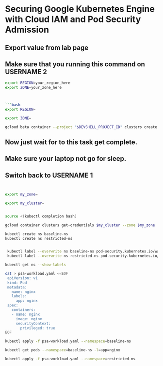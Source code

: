 
# Securing Google Kubernetes Engine with Cloud IAM and Pod Security Admission







## Export value from lab page 
## Make sure that you running this command on USERNAME 2


```bash
export REGION=your_region_here
export ZONE=your_zone_here



```bash
export REGION=
```

```bash
export ZONE=
```

```bash
gcloud beta container --project "$DEVSHELL_PROJECT_ID" clusters create "standard-cluster-1" --zone "$ZONE" --no-enable-basic-auth --cluster-version "latest" --release-channel "regular" --machine-type "e2-medium" --image-type "COS_CONTAINERD" --disk-type "pd-balanced" --disk-size "100" --metadata disable-legacy-endpoints=true --scopes "https://www.googleapis.com/auth/devstorage.read_only","https://www.googleapis.com/auth/logging.write","https://www.googleapis.com/auth/monitoring","https://www.googleapis.com/auth/servicecontrol","https://www.googleapis.com/auth/service.management.readonly","https://www.googleapis.com/auth/trace.append" --num-nodes "3" --logging=SYSTEM,WORKLOAD --monitoring=SYSTEM --enable-ip-alias --network "projects/$DEVSHELL_PROJECT_ID/global/networks/default" --subnetwork "projects/$DEVSHELL_PROJECT_ID/regions/$REGION/subnetworks/default" --no-enable-intra-node-visibility --default-max-pods-per-node "110" --security-posture=standard --workload-vulnerability-scanning=disabled --no-enable-master-authorized-networks --addons HorizontalPodAutoscaling,HttpLoadBalancing,GcePersistentDiskCsiDriver --enable-autoupgrade --enable-autorepair --max-surge-upgrade 1 --max-unavailable-upgrade 0 --enable-managed-prometheus --enable-shielded-nodes --node-locations "$ZONE"
```


## Now just wait for to this task get complete.


## Make sure your laptop not go for sleep.


## Switch back to USERNAME 1


##       




```bash

export my_zone=

export my_cluster=
```



```bash

source <(kubectl completion bash)

gcloud container clusters get-credentials $my_cluster --zone $my_zone

kubectl create ns baseline-ns
kubectl create ns restricted-ns


 kubectl label --overwrite ns baseline-ns pod-security.kubernetes.io/warn=baseline
 kubectl label --overwrite ns restricted-ns pod-security.kubernetes.io/enforce=restricted

kubectl get ns --show-labels

cat > psa-workload.yaml <<EOF
 apiVersion: v1
 kind: Pod
 metadata:
   name: nginx
   labels:
     app: nginx
 spec:
   containers:
   - name: nginx
     image: nginx
     securityContext:
       privileged: true
EOF

kubectl apply -f psa-workload.yaml --namespace=baseline-ns

kubectl get pods --namespace=baseline-ns -l=app=nginx

kubectl apply -f psa-workload.yaml --namespace=restricted-ns

```
